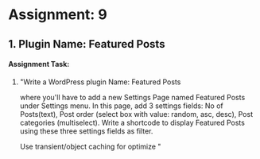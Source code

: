 # Assignment: 9
## 1. Plugin Name: Featured Posts
#### Assignment Task:
<ol>
<li>
"Write a WordPress plugin Name: Featured Posts 

where you'll have to add a new Settings Page named Featured Posts under Settings menu.  In this page, add 3 settings fields: No of Posts(text), Post order (select box with value: random, asc, desc), Post categories (multiselect). Write a shortcode to display Featured Posts using these three settings fields as filter. 

Use transient/object caching for optimize "
</li>
</ol>
<br>